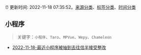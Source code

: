 :alarm_clock: 更新时间: 2022-11-18 07:35:52。[来源分类](../README.md)、[标签分类](../TAGS.md)、[时间分类](../TIMELINE.md)

## 小程序


> 关键字：`小程序`、`Taro`、`MPVue`、`Wepy`、`Chameleon`



- [2022-11-18-最近小程序被抽到去往信半接受整改](https://www.v2ex.com/t/896220) 